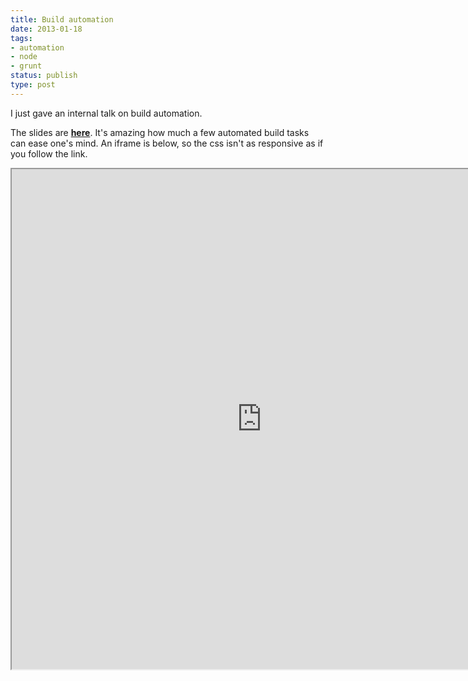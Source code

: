 ```yaml
---
title: Build automation
date: 2013-01-18
tags:
- automation
- node
- grunt
status: publish
type: post
---
```

I just gave an internal talk on build automation.

The slides are [**here**](http://pajtai.github.com/buildAutomation/#/). It's amazing how much a few automated build tasks can ease one's mind. An iframe is below, so
the css isn't as responsive as if you follow the link.

<iframe src="http://pajtai.github.com/buildAutomation/#/" width="800px" height="800px"></iframe>
